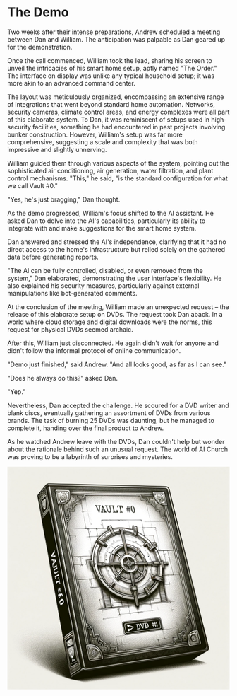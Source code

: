 # The Demo

Two weeks after their intense preparations, Andrew scheduled a meeting between Dan and William. The anticipation was palpable as Dan geared up for the demonstration.

Once the call commenced, William took the lead, sharing his screen to unveil the intricacies of his smart home setup, aptly named "The Order." The interface on display was unlike any typical household setup; it was more akin to an advanced command center.

The layout was meticulously organized, encompassing an extensive range of integrations that went beyond standard home automation. Networks, security cameras, climate control areas, and energy complexes were all part of this elaborate system. To Dan, it was reminiscent of setups used in high-security facilities, something he had encountered in past projects involving bunker construction. However, William's setup was far more comprehensive, suggesting a scale and complexity that was both impressive and slightly unnerving.

William guided them through various aspects of the system, pointing out the sophisticated air conditioning, air generation, water filtration, and plant control mechanisms. "This," he said, "is the standard configuration for what we call Vault #0."

"Yes, he's just bragging," Dan thought.

As the demo progressed, William's focus shifted to the AI assistant. He asked Dan to delve into the AI's capabilities, particularly its ability to integrate with and make suggestions for the smart home system.

Dan answered and stressed the AI's independence, clarifying that it had no direct access to the home's infrastructure but relied solely on the gathered data before generating reports.

"The AI can be fully controlled, disabled, or even removed from the system," Dan elaborated, demonstrating the user interface's flexibility. He also explained his security measures, particularly against external manipulations like bot-generated comments.

At the conclusion of the meeting, William made an unexpected request – the release of this elaborate setup on DVDs. The request took Dan aback. In a world where cloud storage and digital downloads were the norms, this request for physical DVDs seemed archaic.

After this, William just disconnected. He again didn't wait for anyone and didn't follow the informal protocol of online communication.

"Demo just finished," said Andrew. "And all looks good, as far as I can see."

"Does he always do this?" asked Dan.

"Yep."

Nevertheless, Dan accepted the challenge. He scoured for a DVD writer and blank discs, eventually gathering an assortment of DVDs from various brands. The task of burning 25 DVDs was daunting, but he managed to complete it, handing over the final product to Andrew.

As he watched Andrew leave with the DVDs, Dan couldn't help but wonder about the rationale behind such an unusual request. The world of AI Church was proving to be a labyrinth of surprises and mysteries.

![DVD box](./images/12.dvd.png "Release box")
